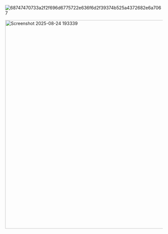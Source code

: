 


![68747470733a2f2f696d6775722e636f6d2f39374b525a4372682e6a7067](https://github.com/user-attachments/assets/3a71eadc-bbd1-4689-9cc8-decba86b3a94)

<img width="766" height="666" alt="Screenshot 2025-08-24 193339" src="https://github.com/user-attachments/assets/3f444787-f047-4c46-b218-7c9c3302bc21" />

